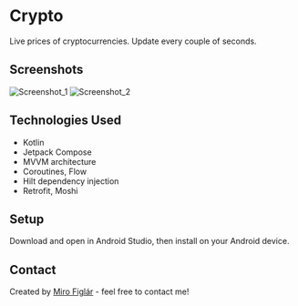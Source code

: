 # Crypto
Live prices of cryptocurrencies.
Update every couple of seconds.

## Screenshots
![Screenshot_1](https://github.com/user-attachments/assets/8cdf32e2-247f-4691-842b-f993cbfefa4c)
![Screenshot_2](https://github.com/user-attachments/assets/5c62a908-3b09-4cdd-b892-b8123adc0c40)

## Technologies Used
- Kotlin
- Jetpack Compose
- MVVM architecture
- Coroutines, Flow
- Hilt dependency injection
- Retrofit, Moshi

## Setup
Download and open in Android Studio, then install on your Android device.

## Contact
Created by [Miro Figlár](https://www.figlar.sk/) - feel free to contact me!